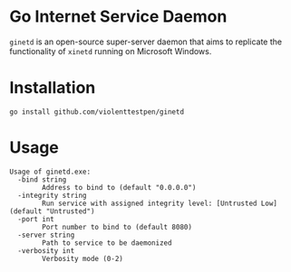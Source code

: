 # Go Internet Service Daemon

`ginetd` is an open-source super-server daemon that aims to replicate the functionality of `xinetd` running on Microsoft Windows.

# Installation

```
go install github.com/violenttestpen/ginetd
```

# Usage

```
Usage of ginetd.exe:
  -bind string
        Address to bind to (default "0.0.0.0")
  -integrity string
        Run service with assigned integrity level: [Untrusted Low] (default "Untrusted")
  -port int
        Port number to bind to (default 8080)
  -server string
        Path to service to be daemonized
  -verbosity int
        Verbosity mode (0-2)
```